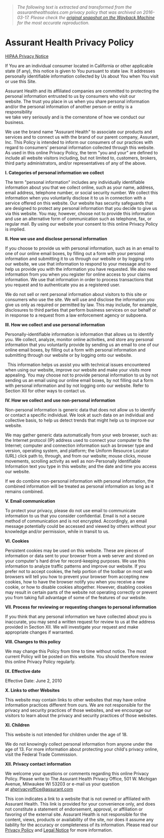 > *The following text is extracted and transformed from the assuranthealthsales.com privacy policy that was archived on 2016-03-17. Please check the [original snapshot on the Wayback Machine](https://web.archive.org/web/20160317181235id_/http%3A//www.assuranthealth.com/corp/ah/AboutAssurantHealth/privacypolicy.htm) for the most accurate reproduction.*

# Assurant Health Privacy Policy

[HIPAA Privacy Notice](https://web.archive.org/about-assurant-health/privacy-policy/hipaa-privacy-policy)

If You are an individual consumer located in California or other applicable state (if any), this notice is given to You pursuant to state law. It addresses personally identifiable information collected by Us about You when You visit or use this Site.

Assurant Health and its affiliated companies are committed to protecting the personal information entrusted to us by consumers who visit our   
website. The trust you place in us when you share personal information and/or the personal information of another person or entity is a responsibility   
we take very seriously and is the cornerstone of how we conduct our business.

We use the brand name "Assurant Health" to associate our products and services and to connect us with the brand of our parent company, Assurant, Inc. This Policy is intended to inform our consumers of our practices with regard to consumers' personal information collected through this website. As used in this online Privacy Policy, the term "you and your" are defined to include all website visitors including, but not limited to, customers, brokers, third party administrators, and/or representatives of any of the above.

**I. Categories of personal information we collect**

The term "personal information" includes any individually identifiable information about you that we collect online, such as your name, address, email address, telephone number, or social security number. We collect this information when you voluntarily disclose it to us in connection with a service offered on this website. Our website has security safeguards that are designed to protect any personal information that you decide to give us via this website. You may, however, choose not to provide this information and use an alternative form of communication such as telephone, fax, or regular mail. By using our website your consent to this online Privacy Policy is implied.

**II. How we use and disclose personal information**

If you choose to provide us with personal information, such as in an email to one of our online email boxes, by filling out a form with your personal information and submitting it to us through our website or by logging onto our website, we use that information to respond to your message and to help us provide you with the information you have requested. We also need information from you when you register for online access to your claims information. We use that information in order to process transactions that you request and to authenticate you as a registered user.

We do not sell or rent personal information about visitors to this site or consumers who use the site. We will use and disclose the information you give us only as required or permitted by law. This may include, for example, disclosures to third parties that perform business services on our behalf or in response to a request from a law enforcement agency or subpoena.

**III. How we collect and use personal information**

Personally-identifiable information is information that allows us to identify you. We collect, analyze, monitor online activities, and store any personal information that you voluntarily provide by sending us an email to one of our online email boxes, by filling out a form with personal information and submitting through our website or by logging onto our website.

  This information helps us assist you with technical issues encountered when using our website, improve our website and make your visits more appealing. You may choose not to provide personal information to us by not sending us an email using our online email boxes, by not filling out a form with personal information and by not logging onto our website. Refer to Section XII for other ways to contact us.

**IV. How we collect and use non-personal information**

Non-personal information is generic data that does not allow us to identify or contact a specific individual. We look at such data on an individual and collective basis, to help us detect trends that might help us to improve our website.

We may gather generic data automatically from your web browser, such as: the Internet protocol (IP) address used to connect your computer to the Internet; computer and connection information such as browser type and version, operating system, and platform; the Uniform Resource Locator (URL) click path to, through, and from our website; mouse clicks, mouse movements, scrolling activity as well as non-Personally Identifiable Information text you type in this website; and the date and time you access our website.

If we do combine non-personal information with personal information, the combined information will be treated as personal information as long as it remains combined.

**V. Email communication**

To protect your privacy, please do not use email to communicate information to us that you consider confidential. Email is not a secure method of communication and is not encrypted. Accordingly, an email message potentially could be accessed and viewed by others without your knowledge and/or permission, while in transit to us.

**VI. Cookies**

Persistent cookies may be used on this website. These are pieces of information or data sent to your browser from a web server and stored on your computer's hard drive for record-keeping purposes. We use this information to analyze traffic patterns and improve our website. If you prefer not to accept cookies, the help portion of the toolbar on most web browsers will tell you how to prevent your browser from accepting new cookies, how to have the browser notify you when you receive a new cookie, or how to disable cookies altogether. However, disabling cookies may result in certain parts of the website not operating correctly or prevent you from taking full advantage of some of the features of our website.

**VII. Process for reviewing or requesting changes to personal information**

If you think that any personal information we have collected about you is inaccurate, you may send a written request for review to us at the address provided in Section XII. We will investigate your request and make appropriate changes if warranted.

**VIII. Changes to this policy**

We may change this Policy from time to time without notice. The most current Policy will be posted on this website. You should therefore review this online Privacy Policy regularly.

**IX. Effective date**

Effective Date: June 2, 2010

**X. Links to other Websites**

This website may contain links to other websites that may have online information practices different from ours. We are not responsible for the privacy and security practices of those websites, and we encourage our visitors to learn about the privacy and security practices of those websites.

**XI. Children**

This website is not intended for children under the age of 18.

We do not knowingly collect personal information from anyone under the age of 13. For more information about protecting your child's privacy online, visit the Federal Trade Commission.

**XII. Privacy contact information**

We welcome your questions or comments regarding this online Privacy Policy. Please write to The Assurant Health Privacy Office, 501 W. Michigan Avenue, Milwaukee WI 53203 or e-mail us your question at [ahprivacyoffice@assurant.com](mailto:ahprivacyoffice@assurant.com?subject=Privacy%20Policy)

This icon indicates a link to a website that is not owned or affiliated with Assurant Health. This link is provided for your convenience only, and does not constitute a statement of endorsement, approval, or affiliation or favoring of the external site. Assurant Health is not responsible for the content, views, products or availability of the site, nor does it assume any liability for the accuracy or completeness of its information. Please read our [Privacy Policy](https://web.archive.org/about-assurant-health/privacy-policy) and [Legal Notice](https://web.archive.org/about-assurant-health/legal-notice) for more information.
